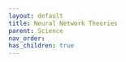 ```yaml
---
layout: default
title: Neural Network Theories
parent: Science
nav_order: 
has_children: true
---
```



